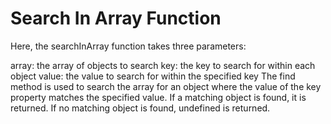 
# Search In Array Function

Here, the searchInArray function takes three parameters:

array: the array of objects to search
key: the key to search for within each object
value: the value to search for within the specified key
The find method is used to search the array for an object where the value of the key property matches the specified value. If a matching object is found, it is returned. If no matching object is found, undefined is returned.